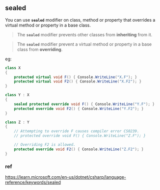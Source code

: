 ## sealed

You can use **`sealed`** modifier on class, method or property that overrides a virtual method or property in a base class.

> The **`sealed`** modifier prevents other classes from **inheriting** from it.

> The **`sealed`** modifier prevent a virtual method or property in a base class from **overriding**.

eg:
```cs
class X
{
    protected virtual void F() { Console.WriteLine("X.F"); }
    protected virtual void F2() { Console.WriteLine("X.F2"); }
}

class Y : X
{
    sealed protected override void F() { Console.WriteLine("Y.F"); }
    protected override void F2() { Console.WriteLine("Y.F2"); }
}

class Z : Y
{
    // Attempting to override F causes compiler error CS0239.
    // protected override void F() { Console.WriteLine("Z.F"); }

    // Overriding F2 is allowed.
    protected override void F2() { Console.WriteLine("Z.F2"); }
}
```



### ref
https://learn.microsoft.com/en-us/dotnet/csharp/language-reference/keywords/sealed

